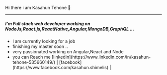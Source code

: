Hi there i am Kasahun Tehone 🤜

 - - - -

<h5>I'm Full stack web developer working on NodeJs,React.js,ReactNative,Angular,MongoDB,GraphQL ...</h5>
<ul>
 <li>I am currently looking for a job
 </li> <li>finishing my master soon ..
 </li> <li>very passionated working on Angular,Neact and Node
 </li> <li>you can Reach me [linkedin](https://www.linkedin.com/in/kasahun-tehone-535660149/)
                           | [facebook](https://www.facebook.com/kasahun.shimelis) | 
 </li> 
</ul>
 



